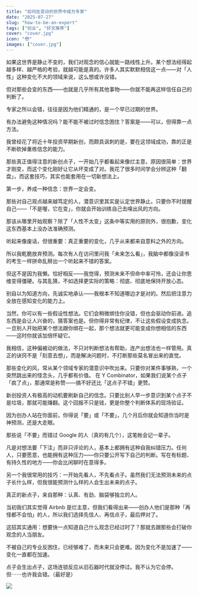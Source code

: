 ```yaml
---
title: "如何在变动的世界中成为专家"
date: "2025-07-27"
slug: "how-to-be-an-expert"
tags: ["创业", "好文推荐"]
cover: "cover.jpg"
icon: "😎"
images: ["cover.jpg"]
---
```

如果这世界是静止不变的，我们对观念的信心就能一路线性上升。某个想法经得起越多样、越严格的考验，就越可能是真的。许多人其实默默相信这一点——对「人性」这种变化不大的领域来说，这么想或许没错。



但对那些会变的东西——也就是几乎所有其他事物——你就不能再这样信任自己的判断了。



专家之所以会错，往往是因为他们精通的，是一个早已过期的世界。



有办法避免这种情况吗？能不能不被过时信念困住？答案是——可以，但得靠一点方法。



我曾经花了将近十年投资早期新创，而颇具讽刺的是，要在这领域成功，靠的正是不断砍掉重练信念的能力。



那些真正值得注意的新创点子，一开始几乎都看起来像烂主意，原因很简单：世界才刚变，而这个变化刚好让它从坏变成了对。我花了很多时间学会分辨这种「翻盘」，而这套技巧，其实也能套用在一切新想法上。



第一步，养成一种信念：世界一定会变。



那些对自己观点越来越笃定的人，潜意识里其实是认定世界静止。只要你不时提醒自己——「不是喔，它在变」，你就会开始训练自己去嗅出风的方向。



那该从哪里开始观察？除了「人性不太变」这条中等实用的原则外，很抱歉，变化这东西基本上没办法准确预测。



听起来像废话，但很重要：真正重要的变化，几乎从来都来自意料之外的方向。



所以我乾脆放弃预测。每次有人在访问里问我「未来怎么看」，我脑中都像没读书的考生一样拼命乱掰出一个听起来不错的答案。



但这不是因为我懒。恰好相反——我觉得，预测未来不但命中率可怜，还会让你思维变得僵硬。与其乱猜，不如选择更实际的策略：彻底、彻底地保持开放心态。



别自以为知道方向，先诚实地承认——我根本不知道哪边才是对的。然后把注意力全放在感知变化的能力上。



当然，你可以有一些假设性想法。它们会稍微绑住你没错，但也会驱动你前进。追东西是会让人兴奋的，猜答案也是。但你得非常有纪律，不让这些假设变成执念。
一旦别人开始把某个想法跟你绑在一起，那个想法就更可能变成你想相信的东西——这时你就该加倍怀疑它。



我相信，这种偏被动的做法，不只对判断想法有帮助，连产出想法也一样管用。真正的诀窍不是「刻意去想」，而是解决问题时，不打断那些莫名冒出来的直觉。



那些变化的风，常从某个领域专家的潜意识中吹出来。只要你对某件事够熟，一个突然跳出来的怪念头，几乎都有价值。
在 Y Combinator，如果我们说某个点子「疯了点」，那通常是称赞——搞不好还比「这点子不错」更赞。



新创投资人有极高的动机要刷新自己的信念。只要比别人早一步意识到某个点子不是垃圾，那就可能赚翻。这个回报不只是钱，更是你整个判断体系的现场验证。



因为创办人站在你面前，你得说「要」或「不要」，几个月后你就会知道你当时是神预测，还是大走眼。



那些说「不要」而错过 Google 的人（真的有几个），这笔帐会记一辈子。



凡是对想法要「下注」而非只评论的人，基本上都拥有这种自我纠错压力。任何人，只要愿意，也能拥有这种压力——你只要公开写下自己的判断。写在有标题、有持久性的地方——你会比闲聊时在意得多。



另一个我很常用的技巧：一开始先看人，不先看点子。虽然我们无法预测未来的点子长什么样，但我很能预测什么样的人会生出未来的点子。



真正的新点子，来自那种：认真、有劲、脑袋够独立的人。



当初我们其实觉得 Airbnb 是烂主意，但我们看得出来——创办人他们是那种「再怪都不会怕」的人，所以我们选择先信人、再信点子，最后押对了。



这招其实通用：想要快一点知道自己什么观念已经过时了？那就去跟那些会打破你观念的人当朋友。



不被自己的专业反困住，已经够难了，而未来只会更难。因为变化不是加速了——变化一直都在加速。



点子会生出点子，这场连锁反应从旧石器时代就没停过。我不认为它会停。
但⋯⋯也许我会错。（最好是）




![](https://prod-files-secure.s3.us-west-2.amazonaws.com/112d0858-5090-4d34-a606-b75eb8d65fd2/46476355-9cf3-4e99-9b7a-3531bc426380/1000202064.png?X-Amz-Algorithm=AWS4-HMAC-SHA256&X-Amz-Content-Sha256=UNSIGNED-PAYLOAD&X-Amz-Credential=ASIAZI2LB4667J6NZJYG%2F20251022%2Fus-west-2%2Fs3%2Faws4_request&X-Amz-Date=20251022T221104Z&X-Amz-Expires=3600&X-Amz-Security-Token=IQoJb3JpZ2luX2VjEH0aCXVzLXdlc3QtMiJHMEUCIQCrYoOa5aou66XRLbwaIdGcZcYHTet%2BnToqfKnIpdthiAIgGlDUR94%2FZhraDABsu%2BuZX5o0fYPH%2Fb47C1iZaWSe0SIq%2FwMINRAAGgw2Mzc0MjMxODM4MDUiDCr6%2BI5m%2B%2F6Xnx4zRyrcA26NqoVve4tqDwgKd5ydFbV1YQoIeM1gGPyMFMN6Okb6m%2FaYuzrGyqkbhtQk2uChymq1oCUntA69J%2Bkexg6InJ2Mqa65io9nYbRIDKCIDlUmh%2FJz3AKAR1Ki3nj43Hn5FvjKhfVPe6Vjww%2BizhSMzc43kzoUYBYL4DT9BwWOxNm%2BsOYDrzR%2BzM9aYJLql%2BjXG9XhapKpnXMyQ0MfPZToTw5exxgw%2Bg8%2FZzw%2FRiCKrA795hesHdFtdEZ%2BmzGBkjMIRiTgAFT4Ya7IAtSmCFZRZp%2BgTUQzDktzMHj1Tu1iYMU%2F2U4o5kYv1eOL%2FdFpSwLClgx7IpxzEYqiKCrUPD9%2FNdc1Nd%2FAbs%2FHF30Yfo5gM1VIpafciW5%2BPVMVC0mCpJKGDzVXvQ7YZJEWr4yojyv7ulEeAurVjVdsHZHLX%2F5vIl08evbdabKzlHGj4aZKdgOvz8AP1cZDIV7xKynv3TZ3rde3bJ6pAh0R3FggqAGB6gDYkoNLHxzRoWxWzc09ggeDfVz7dS2BOg7jrfB54Q19JWCkRoVWH%2BnhHM6OpgPggX90xCsvXsZUIvFc%2FrL9eV0vH7mhTD5rzPMS8%2F4ROAazfMend9tmUV7zYl4uvCdGmmwF%2BeaMuUCAGaDBhLcJMNn55McGOqUB%2BNj%2By%2F1Te2v0yKDakJCal%2BgIo8hb35EIydA4rqAJSjUo09RrIaUUjFA1DJSbeyTkrHjP2%2F2pGk54kNm5XaV7c204BplLtMpXkb%2Bm2j8ckI4P%2B6sKpnorru7MNlFfvrV2jxn7au%2FenUV2b5F8TuB0TdLSXjziF3EaNJhzFl1sJcz68M8Y7XX60ZsYgdUASINcBhdG7I671SUxsiuCnCm%2F9Kffx3OY&X-Amz-Signature=d458c747541c48fb1908cba8a55ded1385b57d8cef4de54ed0a11f9cbb1ea847&X-Amz-SignedHeaders=host&x-amz-checksum-mode=ENABLED&x-id=GetObject)

